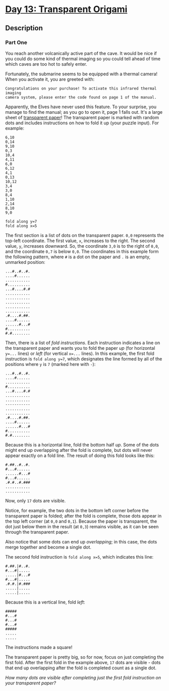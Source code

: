 # [Day 13: Transparent Origami](https://adventofcode.com/2021/day/13)

## Description

### Part One

You reach another volcanically active part of the cave. It would be nice if you could do some kind of thermal imaging so you could tell ahead of time which caves are too hot to safely enter.

Fortunately, the submarine seems to be equipped with a thermal camera! When you activate it, you are greeted with:

    Congratulations on your purchase! To activate this infrared thermal imaging
    camera system, please enter the code found on page 1 of the manual.
    

Apparently, the Elves have never used this feature. To your surprise, you manage to find the manual; as you go to open it, page 1 falls out. It's a large sheet of [transparent paper](https://en.wikipedia.org/wiki/Transparency_(projection))! The transparent paper is marked with random dots and includes instructions on how to fold it up (your puzzle input). For example:

    6,10
    0,14
    9,10
    0,3
    10,4
    4,11
    6,0
    6,12
    4,1
    0,13
    10,12
    3,4
    3,0
    8,4
    1,10
    2,14
    8,10
    9,0
    
    fold along y=7
    fold along x=5
    

The first section is a list of dots on the transparent paper. `0,0` represents the top-left coordinate. The first value, `x`, increases to the right. The second value, `y`, increases downward. So, the coordinate `3,0` is to the right of `0,0`, and the coordinate `0,7` is below `0,0`. The coordinates in this example form the following pattern, where `#` is a dot on the paper and `.` is an empty, unmarked position:

    ...#..#..#.
    ....#......
    ...........
    #..........
    ...#....#.#
    ...........
    ...........
    ...........
    ...........
    ...........
    .#....#.##.
    ....#......
    ......#...#
    #..........
    #.#........
    

Then, there is a list of _fold instructions_. Each instruction indicates a line on the transparent paper and wants you to fold the paper _up_ (for horizontal `y=...` lines) or _left_ (for vertical `x=...` lines). In this example, the first fold instruction is `fold along y=7`, which designates the line formed by all of the positions where `y` is `7` (marked here with `-`):

    ...#..#..#.
    ....#......
    ...........
    #..........
    ...#....#.#
    ...........
    ...........
    -----------
    ...........
    ...........
    .#....#.##.
    ....#......
    ......#...#
    #..........
    #.#........
    

Because this is a horizontal line, fold the bottom half _up_. Some of the dots might end up overlapping after the fold is complete, but dots will never appear exactly on a fold line. The result of doing this fold looks like this:

    #.##..#..#.
    #...#......
    ......#...#
    #...#......
    .#.#..#.###
    ...........
    ...........
    

Now, only `17` dots are visible.

Notice, for example, the two dots in the bottom left corner before the transparent paper is folded; after the fold is complete, those dots appear in the top left corner (at `0,0` and `0,1`). Because the paper is transparent, the dot just below them in the result (at `0,3`) remains visible, as it can be seen through the transparent paper.

Also notice that some dots can end up _overlapping_; in this case, the dots merge together and become a single dot.

The second fold instruction is `fold along x=5`, which indicates this line:

    #.##.|#..#.
    #...#|.....
    .....|#...#
    #...#|.....
    .#.#.|#.###
    .....|.....
    .....|.....
    

Because this is a vertical line, fold _left_:

    #####
    #...#
    #...#
    #...#
    #####
    .....
    .....
    

The instructions made a square!

The transparent paper is pretty big, so for now, focus on just completing the first fold. After the first fold in the example above, `17` dots are visible - dots that end up overlapping after the fold is completed count as a single dot.

_How many dots are visible after completing just the first fold instruction on your transparent paper?_
